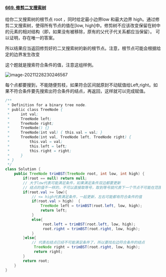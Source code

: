 #### [669. 修剪二叉搜索树](https://leetcode-cn.com/problems/trim-a-binary-search-tree/)

给你二叉搜索树的根节点 root ，同时给定最小边界low 和最大边界 high。通过修剪二叉搜索树，使得所有节点的值在[low, high]中。修剪树不应该改变保留在树中的元素的相对结构（即，如果没有被移除，原有的父代子代关系都应当保留）。 可以证明，存在唯一的答案。

所以结果应当返回修剪好的二叉搜索树的新的根节点。注意，根节点可能会根据给定的边界发生改变

这个题就是搜索符合条件的值，注意这组样例。

![image-20211228230246567](C:\Users\rina\AppData\Roaming\Typora\typora-user-images\image-20211228230246567.png)

每个点都要搜到，不能随便剪枝，如果符合区间就原封不动赋值给Left,right。如果不符合条件要先搜索出符合条件的结点，再返回，这样就可以完成赋值。

```java
/**
 * Definition for a binary tree node.
 * public class TreeNode {
 *     int val;
 *     TreeNode left;
 *     TreeNode right;
 *     TreeNode() {}
 *     TreeNode(int val) { this.val = val; }
 *     TreeNode(int val, TreeNode left, TreeNode right) {
 *         this.val = val;
 *         this.left = left;
 *         this.right = right;
 *     }
 * }
 */
class Solution {
    public TreeNode trimBST(TreeNode root, int low, int high) {
        if(root == null) return null;
        // 大于low代表可能满足条件，如果满足条件双边都要更新
        // 结点的值不一样的，不可以直接取等号，取到等号就代表下一个节点不可能在范围里了
        if(root.val >= low){
            // <= high代表满足条件，一起更新，左右可能都有符合条件的值
            if(root.val > high)  {
                TreeNode left = trimBST(root.left, low, high);
                return left;
            }
            else{
                 root.left = trimBST(root.left, low, high);
                 root.right = trimBST(root.right, low, high);
            }       
        }else{
            // 代表右结点已经不可能满足条件了，所以要找右边符合条件的结点
             TreeNode right = trimBST(root.right, low, high);
             return right;
        }
        return root;
    }
}
```

